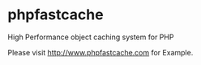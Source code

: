 phpfastcache
============

High Performance object caching system for PHP

Please visit http://www.phpfastcache.com for Example.
